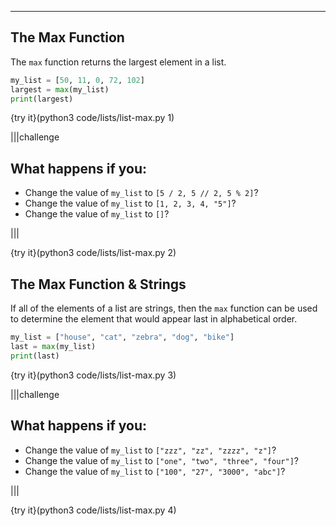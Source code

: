 ---

## The Max Function

The `max` function returns the largest element in a list.

```python
my_list = [50, 11, 0, 72, 102]
largest = max(my_list)
print(largest)
```

{try it}(python3 code/lists/list-max.py 1)

|||challenge
## What happens if you:
* Change the value of `my_list` to `[5 / 2, 5 // 2, 5 % 2]`?
* Change the value of `my_list` to `[1, 2, 3, 4, "5"]`?
* Change the value of `my_list` to `[]`?

|||

{try it}(python3 code/lists/list-max.py 2)

## The Max Function & Strings

If all of the elements of a list are strings, then the `max` function can be used to determine the element that would appear last in alphabetical order.

```python
my_list = ["house", "cat", "zebra", "dog", "bike"]
last = max(my_list)
print(last)
```

{try it}(python3 code/lists/list-max.py 3)

|||challenge
## What happens if you:
* Change the value of `my_list` to `["zzz", "zz", "zzzz", "z"]`?
* Change the value of `my_list` to `["one", "two", "three", "four"]`?
* Change the value of `my_list` to `["100", "27", "3000", "abc"]`?

|||

{try it}(python3 code/lists/list-max.py 4)
